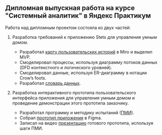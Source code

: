 ## Дипломная выпускная работа на курсе "Системный аналитик" в Яндекс Практикум

Работа над дипломным проектом состояла из двух частей:

1.  Разработка требований к приложению Stets для управления умным домом.

    -  Разработал [карту пользовательских историй](https://miro.com/app/board/uXjVMSOSJaA=/?share_link_id=961852446549
) в Miro и выделил MVP.
    -  Смоделировал процессы, используя диаграмму потоков данных (DFD контекстного и логического уровней).
    -  Смоделировал данные, используя ER-диаграмму в нотации Crow’s foots.
    -  Разработал [словарь данных](https://disk.yandex.ru/i/lyxLeWDROYZ9yQ).
2.  Разработка интерактивного прототипа пользовательского интерфейса приложения для управления умным домом и проведение демонстрации этого прототипа заказчику.

    - Разработал программу и методику испытаний ([ПМИ](https://disk.yandex.ru/i/ss2cn_DL2qgrxg)).
    - Собрал [прототип приложения](https://www.figma.com/proto/fO03doKWWNFS7Sh5pVcdpy/%D0%94%D0%B8%D0%BF%D0%BB%D0%BE%D0%BC-%D0%9A%D1%80%D0%B0%D1%81%D1%81%D0%BE%D0%B2?page-id=1%3A1890&node-id=4-1699&viewport=367%2C481%2C0.37&scaling=scale-down&starting-point-node-id=4%3A1699&show-proto-sidebar=1) в Figma.
    - Записал на видео [презентацию](https://disk.yandex.ru/i/AXQi-_L_9DVAxA) готового прототипа, используя шаги ПМИ.
